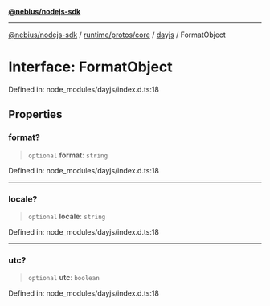 [**@nebius/nodejs-sdk**](../../../../../README.md)

***

[@nebius/nodejs-sdk](../../../../../README.md) / [runtime/protos/core](../../README.md) / [dayjs](../README.md) / FormatObject

# Interface: FormatObject

Defined in: node\_modules/dayjs/index.d.ts:18

## Properties

### format?

> `optional` **format**: `string`

Defined in: node\_modules/dayjs/index.d.ts:18

***

### locale?

> `optional` **locale**: `string`

Defined in: node\_modules/dayjs/index.d.ts:18

***

### utc?

> `optional` **utc**: `boolean`

Defined in: node\_modules/dayjs/index.d.ts:18
